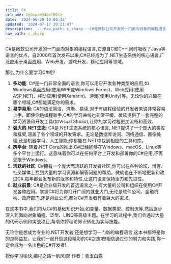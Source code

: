 ```yaml
---
title: C#
urlname: tg0zoam348xl02fz
date: '2024-06-20 10:00:38'
updated: '2024-07-17 20:21:47'
description: '---nav_path: c_sharp---C#是微软公司开发的一门面向对象的编程语言,它源自C和C++,同时吸收了Java等语言的优点。自2000年首次发布以来,C#已经成为了.NET生态系统的核心语言,广泛应用于桌面应用、Web开发、游戏开发、移动应用等领域。那么,为什么要学习C#呢?多...'
nav_path: c_sharp
---
```

C#是微软公司开发的一门面向对象的编程语言,它源自C和C++,同时吸收了Java等语言的优点。自2000年首次发布以来,C#已经成为了.NET生态系统的核心语言,广泛应用于桌面应用、Web开发、游戏开发、移动应用等领域。

那么,为什么要学习C#呢?

1. **多功能**: C#是一门非常全面的语言,你可以用它开发各种类型的应用,如Windows桌面应用(使用WPF或Windows Forms)、Web应用(使用ASP.NET)、移动应用(使用Xamarin)、游戏(使用Unity)等。无论你的兴趣在哪个领域,C#都能满足你的需求。
2. **易学易用**: C#的语法简洁、清晰、易读,对于有编程经验的开发者来说非常容易上手。即使你是编程新手,C#的学习曲线也非常平缓。微软提供了一套完整的学习资源和开发工具(如Visual Studio),让你的学习过程更加流畅和高效。
3. **强大的.NET生态**: C#是.NET生态系统的核心语言,.NET提供了一个庞大的类库和框架,涵盖了各个领域的开发需求。无论是数据库访问、网络通信、图像处理,还是机器学习、人工智能,你都能在.NET中找到相应的工具和库。
4. **跨平台**: 随着.NET Core的推出,C#已经能够在Windows、macOS、Linux等多个平台上运行。这意味着你可以在任何平台上开发和部署你的C#应用,不再受限于Windows。
5. **活跃的社区**: C#拥有一个庞大而活跃的开发者社区,你可以在各种论坛、博客、社交媒体上找到大量的学习资源和解答问题的帮助。微软也在不断地更新和改进C#,每年都会发布新的版本和特性,让这门语言保持活力和先进性。
6. **就业前景**: C#是企业级开发的首选语言之一,有大量的公司和组织在使用C#开发各种应用。掌握C#将为你打开广阔的就业大门,无论是软件公司、金融机构、政府部门,还是创业公司,都对C#开发者有着巨大的需求。

在这本书中,我们将从C#的基础知识开始,如变量、数据类型、控制流等,然后逐步深入到面向对象编程、泛型、LINQ等高级主题。在学习的过程中,我们会通过大量的代码示例和实战项目,帮助你将理论知识转化为实际技能。

无论你是想成为专业的.NET开发者,还是想学习一门新的编程语言,这本书都将是你的良师益友。让我们一起开启这段精彩的C#之旅吧!相信通过你的努力和实践,你一定会成为一名出色的C#开发者!

祝你学习愉快,编程之路一帆风顺!
作者：青玉白露
